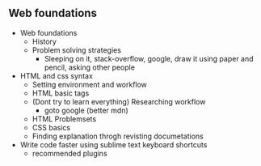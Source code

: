 ## Web foundations

- Web foundations
	- History
	- Problem solving strategies
		- Sleeping on it, stack-overflow, google, draw it using paper and pencil, asking other people
- HTML and css syntax
	- Setting environment and workflow
	- HTML basic tags
	- (Dont try to learn everything) Researching workflow
		- goto google (better mdn)
	- HTML Problemsets
	- CSS basics
	- Finding explanation throgh revisting documetations	
- Write code faster using sublime text keyboard shortcuts
	- recommended plugins


